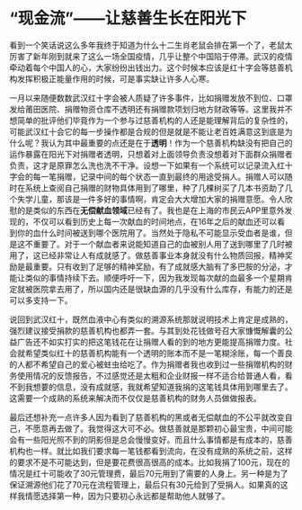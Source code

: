 # “现金流”——让慈善生长在阳光下

看到一个笑话说这么多年我终于知道为什么十二生肖老鼠会排在第一个了，老鼠太厉害了新年刚到就来了这么一场全国疫情，几乎让整个中国陷于停滞。武汉的疫情牵动着每个中国人的心，大家纷纷出钱出力。这个时候本应该是红十字会等慈善机构发挥积极正能量作用的时候，可是事实缺让许多人心寒。

一月以来随便数数武汉红十字会被人质疑了许多事件，比如捐赠发放不到位、口罩发给莆田医院、捐赠物资仓库不透明还有捐赠款项划归地方财政等等。这里我并不想简单的批评他们毕竟作为一个参与过慈善机构的人还是能理解背后的复杂性的，可能武汉红十会它的每一步操作都是合规的但是就是不能让老百姓满意这到底是为什么呢？我认为其中最重要的点还是在于**透明**！作为一个慈善机构缺没有把自己的运作暴露在阳光下对捐赠者透明，只想着对上面领导负责没想着对下面群众捐赠者负责，这才是原罪怎么洗也洗不干净。设想一下如果有一个系统可以记录流入红十字会的每一笔捐赠，记录中间的每个状态一直到最终的用途受捐人。捐赠人可以随时在系统上查阅自己捐赠的财物具体用到了哪里，种了几棵树买了几本书资助了几个失学儿童，那该是一件多好的事情啊，肯定会大大增加大家的捐赠意愿。令人欣慰的是类似的东西在**无偿献血领域**已经有了。我也是在上海的市民云APP里意外发现的，不仅可以看到历史上每一次献血的时间地点，在16年之后的献血还可以看到你的血什么时间被送到哪个医院用了。当然处于隐私不可能显示受血者是谁，但是这不重要了。对于一个献血者来说能知道自己的血被别人用了送到哪里了几时被用了，这已经非常让人有成就感了。做慈善事业本身就没有什么物质回报，精神奖励是最重要。只有收到了足够的精神奖励，有了成就感大脑有了多巴胺的分泌，才能让类似的事情持续下去。顺便呼吁一下，因为我发现每次献的血最多一个星期肯定就被医院拿去用了，所以国内还是很缺血源的几乎没有什么库存，有能力的还是可以多支持一下。

说回到武汉红十，既然血液中心有类似的溯源系统那就说明技术上肯定是成熟的，强烈建议接受捐款的慈善机构也都弄一套。与其到处花钱做号召大家慷慨解囊的公益广告还不如实打实的把这笔钱花在让捐赠人看的到的地方更能提高捐赠力度。社会就希望类似红十的慈善机构能有一个透明的账本而不是一笔糊涂账，每一个善良的人都不希望自己的爱心被蛀虫给吃了。作为捐赠者我也收到过一些捐赠机构的财务使用情况的反馈报告，不过感觉还是太粗和企业财报一样不适合给普通人看，看不到我想要的信息，没有成就感，我就希望知道我捐的这笔钱具体用到哪里去了。这需要一个成熟的系统来解决而不仅仅是慈善机构的财务人员做做报表。

最后还想补充一点许多人因为看到了慈善机构的黑或者无偿献血的不公平就改变自己，不愿意再去做了。我觉得这大可不必。做慈善就是那颗初心最宝贵，中间可能会有一些阳光照不到的阴影但是总会慢慢变好。而且什么事情都是有成本的，慈善机构也一样。就比如我们要求每一笔钱都看到流向，在没有成熟的系统之前，这样的要求不是不可能达到，但是要花费很高很高的成本。比如我捐了100元，现在的情况是红十可能收了30元管理费，最后70元用到了需要的人身上。另一种是为了保证溯源他们花了70元在流程管理上，最后只有30元给到了受捐人。如果真的这样我情愿选择第一种，因为只要初心永远都是帮助他人就够了。